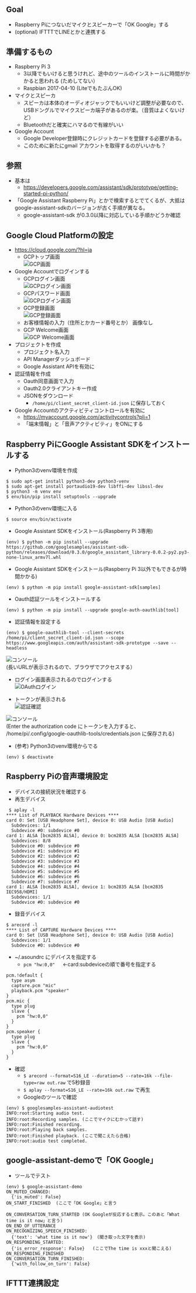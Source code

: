 ## Goal
- Raspberry Piにつないだマイクとスピーカーで「OK Google」する
- (optional) IFTTTでLINEとかと連携する

## 準備するもの
- Raspberry Pi 3
    - 3以降でもいけると思うけれど、途中のツールのインストールに時間がかかると思われる (ためしてない）
    - Raspbian 2017-04-10 (LiteでもたぶんOK)
- マイクとスピーカ
    - スピーカは本体のオーディオジャックでもいいけど調整が必要なので、USBドングルでマイクスピーカ端子があるのが楽。（音質はよくないけど）
    - Bluetoothだと確実にハマるので有線がいい
- Google Account
    - Google Developer登録時にクレジットカードを登録する必要がある。
    - このために新たにgmail アカウントを取得するのがいいかも？

## 参照
- 基本は
    - https://developers.google.com/assistant/sdk/prototype/getting-started-pi-python/
- 「Google Assistant Raspberry Pi」とかで検索するとでてくるが、大抵はgoogle-assistant-sdkのバージョンが古く手順が異なる。
    - google-assistant-sdk が0.3.0以降に対応している手順かどうか確認
    
## Google Cloud Platformの設定
- https://cloud.google.com/?hl=ja
    - GCPトップ画面 <br> ![GCP画面](https://github.com/WLO-RaspiClub/20170524_GoogleAssistant/raw/master/GCP-0.png)
- Google Accountでログインする
    - GCPログイン画面 <br> ![GCPログイン画面](https://github.com/WLO-RaspiClub/20170524_GoogleAssistant/raw/master/GCPlogin1.png)
    - GCPパスワード画面 <br> ![GCPログイン画面](https://github.com/WLO-RaspiClub/20170524_GoogleAssistant/raw/master/GCPlogin2.png)
    - GCP登録画面 <br> ![GCP登録画面](https://github.com/WLO-RaspiClub/20170524_GoogleAssistant/raw/master/GCPjoin1.png)
    - お客様情報の入力（住所とかカード番号とか） 画像なし <br> 
    - GCP Welcome画面 <br> ![GCP Welcome画面](https://github.com/WLO-RaspiClub/20170524_GoogleAssistant/raw/master/GCPconsole1.png)
- プロジェクトを作成
    - プロジェクト名入力
    - API Managerダッシュボード
    - Google Assistant APIを有効に
- 認証情報を作成
    - Oauth同意画面で入力
    - Oauth2.0クライアントキー作成
    - JSONをダウンロード
        - ``` /home/pi/client_secret_client-id.json ``` に保存しておく
- Google Accountのアクティビティコントロールを有効に
    - https://myaccount.google.com/activitycontrols?pli=1
    - 「端末情報」と「音声アクティビティ」をONにする

## Raspberry PiにGoogle Assistant SDKをインストールする
- Python3のvenv環境を作成

```
$ sudo apt-get install python3-dev python3-venv
$ sudo apt-get install portaudio19-dev libffi-dev libssl-dev
$ python3 -m venv env
$ env/bin/pip install setuptools --upgrade
```

- Python3のvenv環境に入る
```
$ source env/bin/activate 
```

- Google Assistant SDKをインストール(Raspberry Pi 3専用)
```
(env) $ python -m pip install --upgrade https://github.com/googlesamples/assistant-sdk-python/releases/download/0.3.0/google_assistant_library-0.0.2-py2.py3-none-linux_armv7l.whl
```

-  Google Assistant SDKをインストール(Raspberry Pi 3以外でもできるが時間かかる)
```
(env) $ python -m pip install google-assistant-sdk[samples]
```

- Oauth認証ツールをインストールする
``` 
(env) $ python -m pip install --upgrade google-auth-oauthlib[tool]
```

- 認証情報を設定する
```
(env) $ google-oauthlib-tool --client-secrets /home/pi/client_secret_client-id.json --scope https://www.googleapis.com/auth/assistant-sdk-prototype --save --headless
```
![コンソール](https://github.com/WLO-RaspiClub/20170524_GoogleAssistant/raw/master/oauth_taken.png) <br>
(長いURLが表示されるので、ブラウザでアクセスする）

- ログイン画面表示されるのでログインする <br> ![OAuthログイン](https://github.com/WLO-RaspiClub/20170524_GoogleAssistant/raw/master/Oauth1.png)

- トークンが表示される <br> ![認証確認](https://github.com/WLO-RaspiClub/20170524_GoogleAssistant/raw/master/Oauth2.png)

![コンソール](https://github.com/WLO-RaspiClub/20170524_GoogleAssistant/raw/master/oauth_taken2.png) <br>
(Enter the authorization code にトークンを入力すると、 /home/pi/.config/google-oauthlib-tools/credentials.json に保存される)

- (参考) Python3のvenv環境からでる
```
(env) $ deactivate 
```

## Raspberry Piの音声環境設定
- デバイスの接続状況を確認する
- 再生デバイス
```
 $ aplay -l
**** List of PLAYBACK Hardware Devices ****
card 0: Set [USB Headphone Set], device 0: USB Audio [USB Audio]
  Subdevices: 1/1
  Subdevice #0: subdevice #0
card 1: ALSA [bcm2835 ALSA], device 0: bcm2835 ALSA [bcm2835 ALSA]
  Subdevices: 8/8
  Subdevice #0: subdevice #0
  Subdevice #1: subdevice #1
  Subdevice #2: subdevice #2
  Subdevice #3: subdevice #3
  Subdevice #4: subdevice #4
  Subdevice #5: subdevice #5
  Subdevice #6: subdevice #6
  Subdevice #7: subdevice #7
card 1: ALSA [bcm2835 ALSA], device 1: bcm2835 ALSA [bcm2835 IEC958/HDMI]
  Subdevices: 1/1
  Subdevice #0: subdevice #0
```

- 録音デバイス
```
$ arecord -l
**** List of CAPTURE Hardware Devices ****
card 0: Set [USB Headphone Set], device 0: USB Audio [USB Audio]
  Subdevices: 1/1
  Subdevice #0: subdevice #0
```


- ~/.asoundrc にデバイスを指定する
    - ```pcm "hw:0,0" ```　←card:subdeviceの順で番号を指定する

```
pcm.!default {
  type asym
  capture.pcm "mic"
  playback.pcm "speaker"
}
pcm.mic {
  type plug
  slave {
    pcm "hw:0,0"
  }
}
pcm.speaker {
  type plug
  slave {
    pcm "hw:0,0"
  }
}
```

- 確認
    - ``` $ arecord --format=S16_LE --duration=5 --rate=16k --file-type=raw out.raw ``` で5秒録音
    - ``` $ aplay --format=S16_LE --rate=16k out.raw ``` で再生
    - Googleのツールで確認
```
(env) $ googlesamples-assistant-audiotest
INFO:root:Starting audio test.
INFO:root:Recording samples. (ここでマイクにむかって話す)
INFO:root:Finished recording.
INFO:root:Playing back samples.
INFO:root:Finished playback. (ここで聞こえたら合格)
INFO:root:audio test completed.
```

## google-assistant-demoで「OK Google」
- ツールでテスト
```
(env) $ google-assistant-demo
ON_MUTED_CHANGED:
  {'is_muted': False}
ON_START_FINISHED  (ここで「OK Google」と言う

ON_CONVERSATION_TURN_STARTED (OK Googleが反応すると表示。このあと「What time is it now」と言う)
ON_END_OF_UTTERANCE
ON_RECOGNIZING_SPEECH_FINISHED:
  {'text': 'what time is it now'}　(聞き取った文字を表示) 
ON_RESPONDING_STARTED:
  {'is_error_response': False}   (ここでThe time is xxxと聞こえる)
ON_RESPONDING_FINISHED
ON_CONVERSATION_TURN_FINISHED:
  {'with_follow_on_turn': False}

```

## IFTTT連携設定


    

